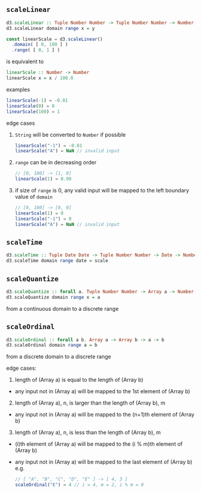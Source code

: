 ## `scaleLinear`

```haskell
d3.scaleLinear :: Tuple Number Number -> Tuple Number Number -> Number -> Number
d3.scaleLinear domain range x = y
```

```javascript
const linearScale = d3.scaleLinear()
  .domain( [ 0, 100 ] )
  .range( [ 0, 1 ] )
```

is equivalent to

```haskell
linearScale :: Number -> Number
linearScale x = x / 100.0
```

examples

```javascript
linearScale(-1) = -0.01
linearScale(0) = 0
linearScale(100) = 1
```

edge cases

1. `String` will be converted to `Number` if possible

   ```javascript
   linearScale("-1") = -0.01
   linearScale("A") = NaN // invalid input
   ```

2. `range` can be in decreasing order

   ```javascript
   // [0, 100] -> [1, 0]
   linearScale(1) = 0.99
   ```

3. if size of `range`  is 0, any valid input will be mapped to the left boundary value of `domain`

   ```javascript
   // [0, 100] -> [0, 0]
   linearScale(1) = 0
   linearScale("-1") = 0
   linearScale("A") = NaN // invalid input
   ```



## `scaleTime`

```haskell
d3.scaleTime :: Tuple Date Date -> Tuple Number Number -> Date -> Number
d3.scaleTime domain range date = scale
```



## `scaleQuantize`

```haskell
d3.scaleQuantize :: forall a. Tuple Number Number -> Array a -> Number -> a
d3.scaleQuantize domain range x = a
```

from a continuous domain to a discrete range

## `scaleOrdinal`

```haskell
d3.scaleOrdinal :: forall a b. Array a -> Array b -> a -> b
d3.scaleOrdinal domain range a = b
```

from a discrete domain to a discrete range

edge cases:

1. length of (Array a) is equal to the length of (Array b)
  - any input not in (Array a) will be mapped to the 1st element of (Array b)
2. length of (Array a), n, is larger than the length of (Array b), m
  - any input not in (Array a) will be mapped to the (n+1)th element of (Array b)
3. length of (Array a), n, is less than the length of (Array b), m
  - (i)th element of (Array a) will be mapped to the (i % m)th element of (Array b)

  - any input not in (Array a) will be mapped to the last element of (Array b)
    e.g.

    ```javascript
    // [ "A", "B", "C", "D", "E" ] -> [ 4, 3 ]
    scaleOrdinal("E") = 4 // i = 4, m = 2, i % m = 0
    ```